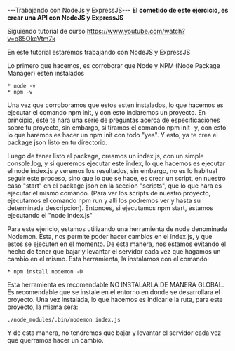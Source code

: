 ---Trabajando con NodeJs y ExpressJS---
**El cometido de este ejercicio, es crear una API con NodeJS y ExpressJS**

Siguiendo tutorial de curso https://www.youtube.com/watch?v=o85OkeVtm7k 

En este tutorial estaremos trabajando con NodeJS y ExpressJS

Lo primero que hacemos, es corroborar que Node y NPM (Node Package Manager) esten instalados

    * node -v
    * npm -v

Una vez que corroboramos que estos esten instalados, lo que hacemos es ejecutar el comando npm init, y con esto inciaremos un proyecto.
En principio, este te hara una serie de preguntas acerca de especificaciones sobre tu proyecto, sin embargo, si tiramos el comando npm init -y,
con esto lo que haremos es hacer un npm init con todo "yes". Y esto, ya te crea el package json listo en tu directorio.

Luego de tener listo el package, creamos un index.js, con un simple console.log, y si queremos ejecutar este index, lo que hacemos es ejecutar el node index.js y veremos los resultados, sin embargo, no es lo habitual seguir este proceso, sino que lo que se hace, es crear un script, en nuestro caso "start" en el package json en la seccion "scripts", que lo que hara es ejecutar el mismo comando. (Para ver los scripts de nuestro proyecto, ejecutamos el comando npm run y alli los podremos ver y hasta su determinada descripcion). Entonces, si ejecutamos npm start, estamos ejecutando el "node index.js"

Para este ejericio, estamos utilizando una herramienta de node denominada Nodemon. Esta, nos permite poder hacer cambios en el index.js, y que estos se ejecuten en el momento. De esta manera, nos estamos evitando el hecho de tener que bajar y levantar el servidor cada vez que hagamos un cambio en el mismo. Esta herramienta, la instalamos con el comando:

    * npm install nodemon -D 

Esta herramienta es recomendable NO INSTALARLA DE MANERA GLOBAL. Es recomendable que se instale en el entorno en donde se desarrollara el proyecto. Una vez instalada, lo que hacemos es indicarle la ruta, para este proyecto, la misma sera: 

    ./node_modules/.bin/nodemon index.js

Y de esta manera, no tendremos que bajar y levantar el servidor cada vez que querramos hacer un cambio.


